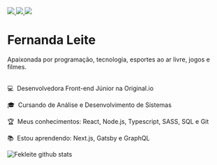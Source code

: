 
<a href="https://github.com/Fekleite" alt="GitHub">
  <img src="https://img.shields.io/badge/-GitHub-000?style=flat-square&logo=Github&logoColor=white" />
</a>
<a href="https://www.linkedin.com/in/fcleite19/" alt="LinkedIn">
  <img src="https://img.shields.io/badge/-LinkedIn-blue?style=flat-square&logo=Linkedin&logoColor=white" />
</a>
<a href="mailto:dev.fernandaleite@gmail.com" alt="Gmail">
  <img src="https://img.shields.io/badge/-Gmail-D54B3D?style=flat-square&logo=Gmail&logoColor=white" />
</a>

# Fernanda Leite

Apaixonada por programação, tecnologia, esportes ao ar livre, jogos e filmes. <br><br>

<p> 💻&nbsp; Desenvolvedora Front-end Júnior na Original.io</p>
<p> 🎓&nbsp; Cursando de Análise e Desenvolvimento de Sistemas</p>
<p> 🏆&nbsp; Meus conhecimentos: React, Node.js, Typescript, SASS, SQL e Git
<p> 📚&nbsp; Estou aprendendo: Next.js, Gatsby e GraphQL

![Fekleite github stats](https://github-readme-stats.vercel.app/api?username=Fekleite&theme=dracula&show_icons=true)

